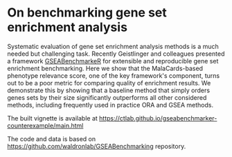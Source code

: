 # On benchmarking gene set enrichment analysis


Systematic evaluation of gene set enrichment analysis methods 
is a much needed but challenging task. 
Recently Geistlinger and colleagues presented a framework [GSEABenchmarkeR](https://bioconductor.org/packages/GSEABenchmarkeR) for extensible and reproducible gene set enrichment benchmarking. 
Here we show that the MalaCards-based phenotype relevance score,
one of the key framework's component,
turns out to be a poor metric for comparing quality of enrichment results.
We demonstrate this by showing that a baseline method that simply orders genes sets by their 
size significantly outperforms all other considered methods, including frequently used
in practice ORA and GSEA methods.

The built vignette is available at https://ctlab.github.io/gseabenchmarker-counterexample/main.html

The code and data is based on https://github.com/waldronlab/GSEABenchmarking repository.
